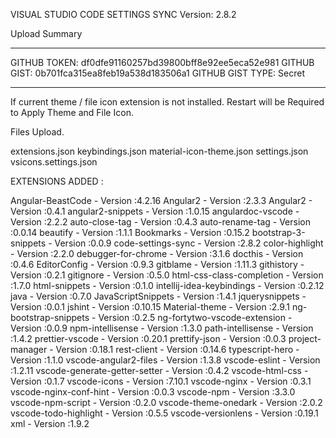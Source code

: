 VISUAL STUDIO CODE SETTINGS SYNC 
Version: 2.8.2

Upload Summary

--------------------
GITHUB TOKEN: df0dfe91160257bd39800bff8e92ee5eca52e981
GITHUB GIST: 0b701fca315ea8feb19a538d183506a1
GITHUB GIST TYPE: Secret

--------------------

If current theme / file icon extension is not installed. Restart will be Required to Apply Theme and File Icon.


Files Upload.

extensions.json
keybindings.json
material-icon-theme.json
settings.json
vsicons.settings.json


EXTENSIONS ADDED :

Angular-BeastCode - Version :4.2.16
Angular2 - Version :2.3.3
Angular2 - Version :0.4.1
angular2-snippets - Version :1.0.15
angulardoc-vscode - Version :2.2.2
auto-close-tag - Version :0.4.3
auto-rename-tag - Version :0.0.14
beautify - Version :1.1.1
Bookmarks - Version :0.15.2
bootstrap-3-snippets - Version :0.0.9
code-settings-sync - Version :2.8.2
color-highlight - Version :2.2.0
debugger-for-chrome - Version :3.1.6
docthis - Version :0.4.6
EditorConfig - Version :0.9.3
gitblame - Version :1.11.3
githistory - Version :0.2.1
gitignore - Version :0.5.0
html-css-class-completion - Version :1.7.0
html-snippets - Version :0.1.0
intellij-idea-keybindings - Version :0.2.12
java - Version :0.7.0
JavaScriptSnippets - Version :1.4.1
jquerysnippets - Version :0.0.1
jshint - Version :0.10.15
Material-theme - Version :2.9.1
ng-bootstrap-snippets - Version :0.2.5
ng-fortytwo-vscode-extension - Version :0.0.9
npm-intellisense - Version :1.3.0
path-intellisense - Version :1.4.2
prettier-vscode - Version :0.20.1
prettify-json - Version :0.0.3
project-manager - Version :0.18.1
rest-client - Version :0.14.6
typescript-hero - Version :1.1.0
vscode-angular2-files - Version :1.3.8
vscode-eslint - Version :1.2.11
vscode-generate-getter-setter - Version :0.4.2
vscode-html-css - Version :0.1.7
vscode-icons - Version :7.10.1
vscode-nginx - Version :0.3.1
vscode-nginx-conf-hint - Version :0.0.3
vscode-npm - Version :3.3.0
vscode-npm-script - Version :0.2.0
vscode-theme-onedark - Version :2.0.2
vscode-todo-highlight - Version :0.5.5
vscode-versionlens - Version :0.19.1
xml - Version :1.9.2

